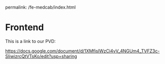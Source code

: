 permalink: /fe-medcab/index.html
# Frontend
This is a link to our PVD:

https://docs.google.com/document/d/1XMfisIWzCi4vV_4NGUm4_TVFZ3c-SIiwizrcQtVTsKo/edit?usp=sharing
